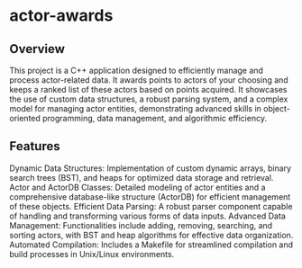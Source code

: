 # actor-awards

## Overview
This project is a C++ application designed to efficiently manage and process actor-related data. It awards points to actors of your choosing and keeps a ranked list of these actors based on points acquired. It showcases the use of custom data structures, a robust parsing system, and a complex model for managing actor entities, demonstrating advanced skills in object-oriented programming, data management, and algorithmic efficiency.

## Features
Dynamic Data Structures: Implementation of custom dynamic arrays, binary search trees (BST), and heaps for optimized data storage and retrieval.
Actor and ActorDB Classes: Detailed modeling of actor entities and a comprehensive database-like structure (ActorDB) for efficient management of these objects.
Efficient Data Parsing: A robust parser component capable of handling and transforming various forms of data inputs.
Advanced Data Management: Functionalities include adding, removing, searching, and sorting actors, with BST and heap algorithms for effective data organization.
Automated Compilation: Includes a Makefile for streamlined compilation and build processes in Unix/Linux environments.
